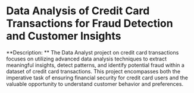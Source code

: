 # Data Analysis of Credit Card Transactions for Fraud Detection and Customer Insights

**Description: ** The Data Analyst project on credit card transactions focuses on utilizing advanced data analysis techniques to extract meaningful insights, detect patterns, and identify potential fraud within a dataset of credit card transactions. This project encompasses both the imperative task of ensuring financial security for credit card users and the valuable opportunity to understand customer behavior and preferences.
